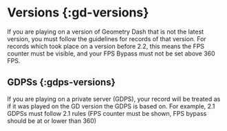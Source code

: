 # Versions {:gd-versions}

If you are playing on a version of Geometry Dash that is not the latest version, you must follow the guidelines for records of that version. For records which took place on a version before 2.2, this means the FPS counter must be visible, and your FPS Bypass must not be set above 360 FPS.

## GDPSs {:gdps-versions}

If you are playing on a private server (GDPS), your record will be treated as if it was played on the GD version the GDPS is based on. For example, 2.1 GDPSs must follow 2.1 rules (FPS counter must be shown, FPS bypass should be at or lower than 360)
